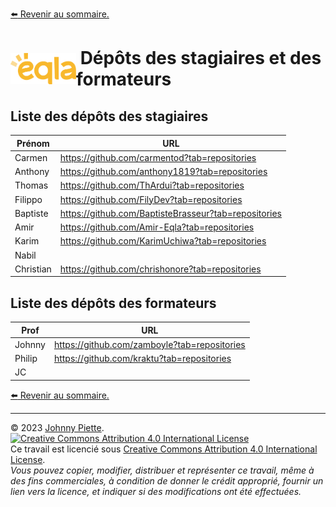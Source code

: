 [:arrow_left: Revenir au sommaire.](./README.md#sommaire)

<h1 id="Depots" style="display: flex; align-items: center; justify-content: center;">
    <img src="/media/eqla.png" style="height:50px" alt="Logo d'Eqla">
    &nbsp;Dépôts des stagiaires et des formateurs
</h1>

## Liste des dépôts des stagiaires
| Prénom      | URL                                  |
|----------|--------------------------------------|
| Carmen   | https://github.com/carmentod?tab=repositories         |
| Anthony  | https://github.com/anthony1819?tab=repositories       |
| Thomas   | https://github.com/ThArdui?tab=repositories           |
| Filippo  | https://github.com/FilyDev?tab=repositories           |
| Baptiste | https://github.com/BaptisteBrasseur?tab=repositories   |
| Amir     | https://github.com/Amir-Eqla?tab=repositories         |
| Karim    | https://github.com/KarimUchiwa?tab=repositories                  |
| Nabil    |                  |
| Christian| https://github.com/chrishonore?tab=repositories       |


## Liste des dépôts des formateurs
| Prof     | URL                                  |
|----------|--------------------------------------|
| Johnny   | https://github.com/zamboyle?tab=repositories         |
| Philip   | https://github.com/kraktu?tab=repositories           |
| JC       |          |


[:arrow_left: Revenir au sommaire.](./README.md#sommaire)

---
&copy; 2023 [Johnny Piette](https://github.com/ZamBoyle).  
[![Creative Commons Attribution 4.0 International License](https://i.creativecommons.org/l/by/4.0/88x31.png)](https://creativecommons.org/licenses/by/4.0/)  
Ce travail est licencié sous [Creative Commons Attribution 4.0 International License](https://creativecommons.org/licenses/by/4.0/).   
_Vous pouvez copier, modifier, distribuer et représenter ce travail, même à des fins commerciales, à condition de donner le crédit approprié, fournir un lien vers la licence, et indiquer si des modifications ont été effectuées._